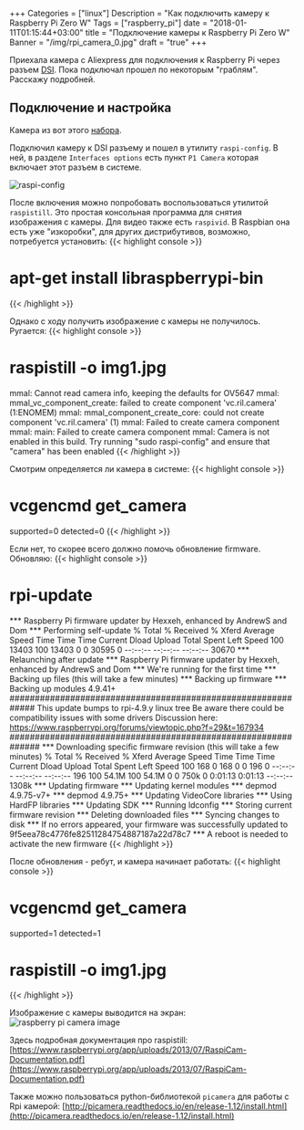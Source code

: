 +++
Categories = ["linux"]
Description = "Как подключить камеру к Raspberry Pi Zero W"
Tags = ["raspberry_pi"]
date = "2018-01-11T01:15:44+03:00"
title = "Подключение камеры к Raspberry Pi Zero W"
Banner = "/img/rpi_camera_0.jpg"
draft = "true"
+++


Приехала камера с Aliexpress для подключения к Raspberry Pi через разъем [DSI](https://ru.wikipedia.org/wiki/Display_Serial_Interface). Пока подключал прошел по некоторым "граблям". Расскажу подробней.

<!--more-->

## Подключение и настройка

Камера из вот этого [набора](https://ru.aliexpress.com/item/7-in-1-Raspberry-Pi-Zero-Camera-Holder-Acrylic-Case-Heat-Sink-Mini-HDMI-Adapter-GPIO/32803652515.html?spm=a2g0s.9042311.0.0.5hwqJs).


Подключил камеру к DSI разъему и пошел в утилиту ```raspi-config```. В ней, в разделе ```Interfaces options``` есть пункт ```P1 Camera``` которая включает этот разъем в системе.

![raspi-config](/img/rpi_camera_1.png)

После включения можно попробовать воспользоваться утилитой ```raspistill```. Это простая консольная программа для снятия изображения с камеры. Для видео также есть ```raspivid```. В Raspbian она есть уже "изкоробки", для других дистрибутивов, возможно, потребуется установить:
{{< highlight console >}}
# apt-get install libraspberrypi-bin
{{< /highlight >}}

Однако с ходу получить изображение с камеры не получилось. Ругается:
{{< highlight console >}}
# raspistill -o img1.jpg
mmal: Cannot read camera info, keeping the defaults for OV5647
mmal: mmal_vc_component_create: failed to create component 'vc.ril.camera' (1:ENOMEM)
mmal: mmal_component_create_core: could not create component 'vc.ril.camera' (1)
mmal: Failed to create camera component
mmal: main: Failed to create camera component
mmal: Camera is not enabled in this build. Try running "sudo raspi-config" and ensure that "camera" has been enabled
{{< /highlight >}}

Смотрим определяется ли камера в системе:
{{< highlight console >}}
# vcgencmd get_camera
supported=0 detected=0
{{< /highlight >}}

Если нет, то скорее всего должно помочь обновление firmware. Обновляю:
{{< highlight console >}}
#  rpi-update
 *** Raspberry Pi firmware updater by Hexxeh, enhanced by AndrewS and Dom
 *** Performing self-update
  % Total    % Received % Xferd  Average Speed   Time    Time     Time  Current
                                 Dload  Upload   Total   Spent    Left  Speed
100 13403  100 13403    0     0  30595      0 --:--:-- --:--:-- --:--:-- 30670
 *** Relaunching after update
 *** Raspberry Pi firmware updater by Hexxeh, enhanced by AndrewS and Dom
 *** We're running for the first time
 *** Backing up files (this will take a few minutes)
 *** Backing up firmware
 *** Backing up modules 4.9.41+
#############################################################
This update bumps to rpi-4.9.y linux tree
Be aware there could be compatibility issues with some drivers
Discussion here:
https://www.raspberrypi.org/forums/viewtopic.php?f=29&t=167934
##############################################################
 *** Downloading specific firmware revision (this will take a few minutes)
  % Total    % Received % Xferd  Average Speed   Time    Time     Time  Current
                                 Dload  Upload   Total   Spent    Left  Speed
100   168    0   168    0     0    196      0 --:--:-- --:--:-- --:--:--   196
100 54.1M  100 54.1M    0     0   750k      0  0:01:13  0:01:13 --:--:-- 1308k
 *** Updating firmware
 *** Updating kernel modules
 *** depmod 4.9.75-v7+
 *** depmod 4.9.75+
 *** Updating VideoCore libraries
 *** Using HardFP libraries
 *** Updating SDK
 *** Running ldconfig
 *** Storing current firmware revision
 *** Deleting downloaded files
 *** Syncing changes to disk
 *** If no errors appeared, your firmware was successfully updated to 9f5eea78c4776fe82511284754887187a22d78c7
 *** A reboot is needed to activate the new firmware
{{< /highlight >}}

После обновления - ребут, и камера начинает работать:
{{< highlight console >}}
# vcgencmd get_camera
supported=1 detected=1

# raspistill -o img1.jpg
{{< /highlight >}}

Изображение с камеры выводится на экран:
![raspberry pi camera image](/img/rpi_camera_2.jpg)



Здесь подробная документация про raspistill:
[https://www.raspberrypi.org/app/uploads/2013/07/RaspiCam-Documentation.pdf](https://www.raspberrypi.org/app/uploads/2013/07/RaspiCam-Documentation.pdf)


Также можно пользоваться python-библиотекой ```picamera``` для работы с Rpi камерой:
[http://picamera.readthedocs.io/en/release-1.12/install.html](http://picamera.readthedocs.io/en/release-1.12/install.html)


